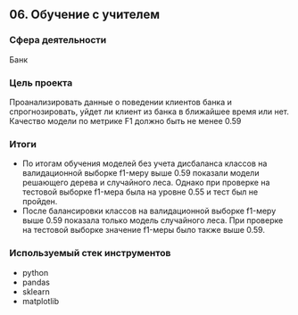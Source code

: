 ## 06. Обучение с учителем

### Сфера деятельности
Банк

### Цель проекта

Проанализировать данные о поведении клиентов банка и спрогнозировать, уйдет ли клиент из банка в ближайшее время или нет. Качество модели по метрике F1 должно быть не менее 0.59


### Итоги

- По итогам обучения моделей без учета дисбаланса классов на валидационной выборке f1-меру выше 0.59 показали модели решающего дерева и случайного леса. Однако при проверке на тестовой выборке f1-мера была на уровне 0.55 и тест был не пройден.
- После балансировки классов на валидационной выборке f1-меру выше 0.59 показала только модель случайного леса. При проверке на тестовой выборке значение f1-меры было также выше 0.59.


### Используемый стек инструментов

- python
- pandas
- sklearn
- matplotlib
